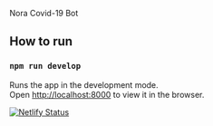 Nora Covid-19 Bot

## How to run

### `npm run develop`

Runs the app in the development mode.<br />
Open [http://localhost:8000](http://localhost:8000) to view it in the browser.

[![Netlify Status](https://api.netlify.com/api/v1/badges/a1a67631-e474-4c30-a253-26cbab95783a/deploy-status)](https://app.netlify.com/sites/norabot/deploys)
